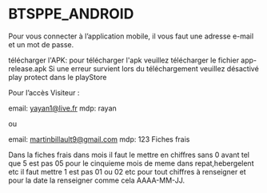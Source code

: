 # BTSPPE_ANDROID
Pour vous connecter à l’application mobile, il vous faut une adresse e-mail et un
mot de passe.

télécharger l'APK: pour télécharger l'apk veuillez télécharger le fichier app-release.apk
Si une erreur survient lors du téléchargement veuillez désactivé play protect dans le playStore

Pour l’accès Visiteur :

email: yayan1@live.fr 
mdp: rayan

ou

email: martinbillault9@gmail.com
mdp: 123
Fiches frais

Dans la fiches frais dans mois il faut le mettre en chiffres sans 0 avant tel que 5 est pas 05 pour le cinquieme mois de meme dans repat,hebergelent etc
il faut mettre 1 est pas 01 ou 02 etc pour tout chiffres à renseigner et pour la date la renseigner comme cela AAAA-MM-JJ.
